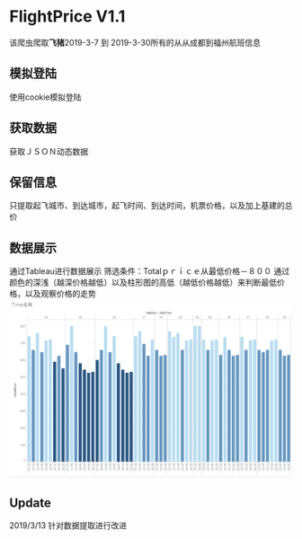 # FlightPrice V1.1

该爬虫爬取**飞猪**2019-3-7 到 2019-3-30所有的从从成都到福州航班信息

## 模拟登陆
使用cookie模拟登陆

## 获取数据
获取ＪＳＯＮ动态数据

## 保留信息
只提取起飞城市、到达城市，起飞时间、到达时间，机票价格，以及加上基建的总价

## 数据展示
通过Tableau进行数据展示
筛选条件：Totalｐｒｉｃｅ从最低价格－８００
通过颜色的深浅（越深价格越低）以及柱形图的高低（越低价格越低）来判断最低价格，以及观察价格的走势
 ![image](https://github.com/Teoluo/FlightPrice/blob/master/screenshots/1.png)

## Update
2019/3/13  针对数据提取进行改进
